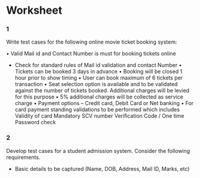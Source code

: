 # Worksheet

### 1
Write test cases for the following online movie ticket booking system: 

• Valid Mail id and Contact Number is must for booking tickets online 

- Check for standard rules of Mail id validation and contact Number 
• Tickets can be booked 3 days in advance 
• Booking will be closed 1 hour prior to show timing 
• User can book maximum of 6 tickets per transaction 
• Seat selection option is available and to be validated against the number of tickets booked. Additional charges will be levied for this purpose 
• 5% additional charges will be collected as service charge 
• Payment options – Credit card, Debit Card or Net banking 
• For card payment standing validations to be performed which includes Validity of card Mandatory SCV number 
Verification Code / One time Password check 

### 2
Develop test cases for  a student admission system. Consider the following requirements.
- Basic details to be captured (Name, DOB, Address, Mail ID, Marks, etc)
